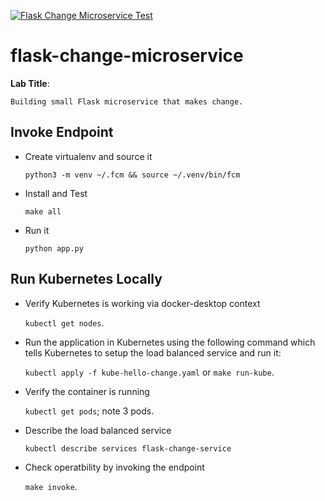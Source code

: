 [![Flask Change Microservice Test](https://github.com/milanstepanov/flask-change-microservice/actions/workflows/main.yml/badge.svg)](https://github.com/milanstepanov/flask-change-microservice/actions/workflows/main.yml)

# flask-change-microservice

**Lab Title**:
    
    Building small Flask microservice that makes change.

## Invoke Endpoint

- Create virtualenv and source it
    
    `python3 -m venv ~/.fcm && source ~/.venv/bin/fcm`
- Install and Test
    
    `make all`
- Run it

    `python app.py`

## Run Kubernetes Locally

- Verify Kubernetes is working via docker-desktop context

    `kubectl get nodes`.

- Run the application in Kubernetes using the following command which tells Kubernetes to setup the load balanced service and run it:

    `kubectl apply -f kube-hello-change.yaml`
or
    `make run-kube`.

- Verify the container is running

    `kubectl get pods`; note 3 pods.

- Describe the load balanced service

    `kubectl describe services flask-change-service`

- Check operatbility by invoking the endpoint

    `make invoke`.
